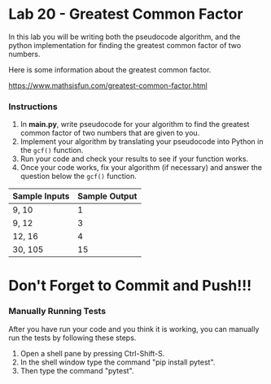 # Lab 20 - Greatest Common Factor

In this lab you will be writing both the pseudocode algorithm, and the python implementation for finding the greatest common factor of two numbers.  

Here is some information about the greatest common factor.

https://www.mathsisfun.com/greatest-common-factor.html

### Instructions ###

1. In **main.py**, write pseudocode for your algorithm to find the greatest common factor of two numbers that are given to you.
2. Implement your algorithm by translating your pseudocode into Python in the `gcf()` function.
3. Run your code and check your results to see if your function works.
4. Once your code works, fix your algorithm (if necessary) and answer the question below the `gcf()` function.

Sample Inputs | Sample Output
--------------|--------------
9, 10 | 1
9, 12 | 3
12, 16 | 4
30, 105 | 15

# Don't Forget to Commit and Push!!! #

### Manually Running Tests ###

After you have run your code and you think it is working, you can manually run the tests by following these steps.

1. Open a shell pane by pressing Ctrl-Shift-S.
2. In the shell window type the command "pip install pytest".
2. Then type the command "pytest".
